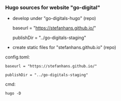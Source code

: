 ### Hugo sources for website "go-digital"

- develop under "go-digitals-hugo" (repo)

    baseurl = "https://stefanhans.github.io/"

    publishDir = "../go-digitals-staging"

- create static files for "stefanhans.github.io" (repo)

config.toml:

    baseurl = "https://stefanhans.github.io/"

    publishDir = "../go-digitals-staging"

cmd:

    hugo -D


